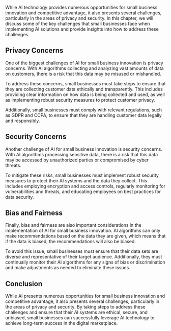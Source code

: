 
While AI technology provides numerous opportunities for small business innovation and competitive advantage, it also presents several challenges, particularly in the areas of privacy and security. In this chapter, we will discuss some of the key challenges that small businesses face when implementing AI solutions and provide insights into how to address these challenges.

Privacy Concerns
----------------

One of the biggest challenges of AI for small business innovation is privacy concerns. With AI algorithms collecting and analyzing vast amounts of data on customers, there is a risk that this data may be misused or mishandled.

To address these concerns, small businesses must take steps to ensure that they are collecting customer data ethically and transparently. This includes providing clear information on how data is being collected and used, as well as implementing robust security measures to protect customer privacy.

Additionally, small businesses must comply with relevant regulations, such as GDPR and CCPA, to ensure that they are handling customer data legally and responsibly.

Security Concerns
-----------------

Another challenge of AI for small business innovation is security concerns. With AI algorithms processing sensitive data, there is a risk that this data may be accessed by unauthorized parties or compromised by cyber threats.

To mitigate these risks, small businesses must implement robust security measures to protect their AI systems and the data they collect. This includes employing encryption and access controls, regularly monitoring for vulnerabilities and threats, and educating employees on best practices for data security.

Bias and Fairness
-----------------

Finally, bias and fairness are also important considerations in the implementation of AI for small business innovation. AI algorithms can only make recommendations based on the data they are given, which means that if the data is biased, the recommendations will also be biased.

To avoid this issue, small businesses must ensure that their data sets are diverse and representative of their target audience. Additionally, they must continually monitor their AI algorithms for any signs of bias or discrimination and make adjustments as needed to eliminate these issues.

Conclusion
----------

While AI presents numerous opportunities for small business innovation and competitive advantage, it also presents several challenges, particularly in the areas of privacy and security. By taking steps to address these challenges and ensure that their AI systems are ethical, secure, and unbiased, small businesses can successfully leverage AI technology to achieve long-term success in the digital marketplace.

